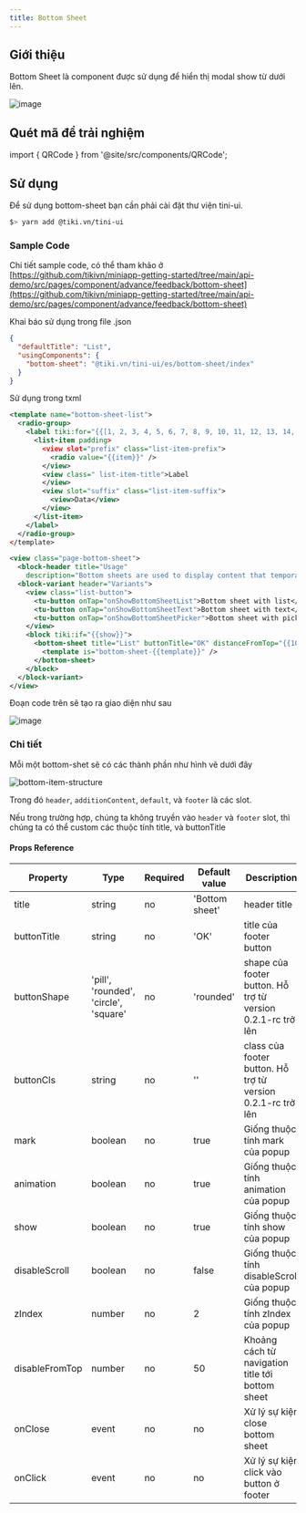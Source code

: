 ```yaml
---
title: Bottom Sheet
---
```


## Giới thiệu

Bottom Sheet là component được sử dụng để hiển thị modal show từ dưới lên.

![image](https://salt.tikicdn.com/ts/miniapp/17/39/96/0a7ed3934129953b1038012a51e6158f.png)

## Quét mã để trải nghiệm

import { QRCode } from '@site/src/components/QRCode';

<QRCode page="pages/component/advance/data-visualization/list/index" />

## Sử dụng

Để sử dụng bottom-sheet bạn cần phải cài đặt thư viện tini-ui.

```bash
$> yarn add @tiki.vn/tini-ui
```

### Sample Code

Chi tiết sample code, có thể tham khảo ở
[https://github.com/tikivn/miniapp-getting-started/tree/main/api-demo/src/pages/component/advance/feedback/bottom-sheet](https://github.com/tikivn/miniapp-getting-started/tree/main/api-demo/src/pages/component/advance/feedback/bottom-sheet)

Khai báo sử dụng trong file .json

```json
{
  "defaultTitle": "List",
  "usingComponents": {
    "bottom-sheet": "@tiki.vn/tini-ui/es/bottom-sheet/index"
  }
}
```

Sử dụng trong txml

```xml
<template name="bottom-sheet-list">
  <radio-group>
    <label tiki:for="{{[1, 2, 3, 4, 5, 6, 7, 8, 9, 10, 11, 12, 13, 14, 15, 16, 17, 18, 19, 20]}}">
      <list-item padding>
        <view slot="prefix" class="list-item-prefix">
          <radio value="{{item}}" />
        </view>
        <view class=" list-item-title">Label
        </view>
        <view slot="suffix" class="list-item-suffix">
          <view>Data</view>
        </view>
      </list-item>
    </label>
  </radio-group>
</template>

<view class="page-bottom-sheet">
  <block-header title="Usage"
    description="Bottom sheets are used to display content that temporarily blocks interactions with the main view of an application. Bottom sheets should be used sparingly only to provide complex actions when we  want users stay on the current screen." />
  <block-variant header="Variants">
    <view class="list-button">
      <tu-button onTap="onShowBottomSheetList">Bottom sheet with list</tu-button>
      <tu-button onTap="onShowBottomSheetText">Bottom sheet with text</tu-button>
      <tu-button onTap="onShowBottomSheetPicker">Bottom sheet with picker</tu-button>
    </view>
    <block tiki:if="{{show}}">
      <bottom-sheet title="List" buttonTitle="OK" distanceFromTop="{{100}}" onClose="onClose" onClick="onClick">
        <template is="bottom-sheet-{{template}}" />
      </bottom-sheet>
    </block>
  </block-variant>
</view>
```

Đoạn code trên sẽ tạo ra giao diện như sau

![image](https://salt.tikicdn.com/ts/miniapp/17/39/96/0a7ed3934129953b1038012a51e6158f.png)

### Chi tiết

Mỗi một bottom-shet sẽ có các thành phần như hình vẽ dưới đây

![bottom-item-structure](https://salt.tikicdn.com/ts/miniapp/77/f4/b5/580a775a8026ebd3fb799c8a83732173.png)

Trong đó `header`, `additionContent`, `default`, và `footer` là các slot.

Nếu trong trường hợp, chúng ta không truyền vào `header` và `footer` slot, thì chúng ta có thể custom
các thuộc tính title, và buttonTitle

#### Props Reference

| Property       | Type                                  | Required | Default value  | Description                                                 |
| -------------- | ------------------------------------- | -------- | -------------- | ----------------------------------------------------------- |
| title          | string                                | no       | 'Bottom sheet' | header title                                                |
| buttonTitle    | string                                | no       | 'OK'           | title của footer button                                     |
| buttonShape    | 'pill', 'rounded', 'circle', 'square' | no       | 'rounded'      | shape của footer button. Hỗ trợ từ version 0.2.1-rc trở lên |
| buttonCls      | string                                | no       | ''             | class của footer button. Hỗ trợ từ version 0.2.1-rc trở lên |
| mark           | boolean                               | no       | true           | Giống thuộc tính mark của popup                             |
| animation      | boolean                               | no       | true           | Giống thuộc tính animation của popup                        |
| show           | boolean                               | no       | true           | Giống thuộc tính show của popup                             |
| disableScroll  | boolean                               | no       | false          | Giống thuộc tính disableScroll của popup                    |
| zIndex         | number                                | no       | 2              | Giống thuộc tính zIndex của popup                           |
| disableFromTop | number                                | no       | 50             | Khoảng cách từ navigation title tới bottom sheet            |
| onClose        | event                                 | no       | no             | Xử lý sự kiện close bottom sheet                            |
| onClick        | event                                 | no       | no             | Xử lý sự kiện click vào button ở footer                     |
